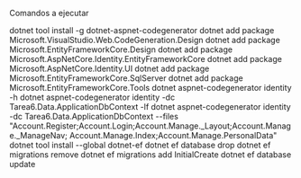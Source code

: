 Comandos a ejecutar

dotnet tool install -g dotnet-aspnet-codegenerator
dotnet add package Microsoft.VisualStudio.Web.CodeGeneration.Design
dotnet add package Microsoft.EntityFrameworkCore.Design
dotnet add package Microsoft.AspNetCore.Identity.EntityFrameworkCore
dotnet add package Microsoft.AspNetCore.Identity.UI
dotnet add package Microsoft.EntityFrameworkCore.SqlServer
dotnet add package Microsoft.EntityFrameworkCore.Tools
dotnet aspnet-codegenerator identity -h
dotnet aspnet-codegenerator identity -dc Tarea6.Data.ApplicationDbContext -lf 
dotnet aspnet-codegenerator identity -dc Tarea6.Data.ApplicationDbContext --files 
"Account.Register;Account.Login;Account.Manage._Layout;Account.Manage._ManageNav;
Account.Manage.Index;Account.Manage.PersonalData"
dotnet tool install --global dotnet-ef
dotnet ef database drop
dotnet ef migrations remove
dotnet ef migrations add InitialCreate
dotnet ef database update
